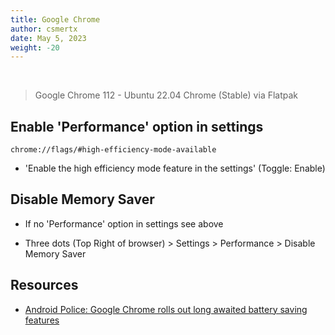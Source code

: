 ```yaml
---
title: Google Chrome
author: csmertx
date: May 5, 2023
weight: -20
---
```


<br />

> Google Chrome 112 - Ubuntu 22.04 Chrome (Stable) via Flatpak

## Enable 'Performance' option in settings

```
chrome://flags/#high-efficiency-mode-available
```

- 'Enable the high efficiency mode feature in the settings' (Toggle: Enable)


## Disable Memory Saver

- If no 'Performance' option in settings see above

- Three dots (Top Right of browser) > Settings > Performance > Disable Memory Saver

## Resources

- [Android Police: Google Chrome rolls out long awaited battery saving features](https://www.androidpolice.com/google-chrome-110-energy-saver-memory-features/)